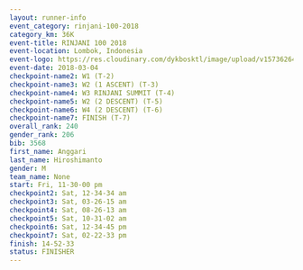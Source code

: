 ```yaml
---
layout: runner-info 
event_category: rinjani-100-2018 
category_km: 36K 
event-title: RINJANI 100 2018 
event-location: Lombok, Indonesia 
event-logo: https://res.cloudinary.com/dykbosktl/image/upload/v1573626435/Logo/Rinjani_eoufbh.png 
event-date: 2018-03-04 
checkpoint-name2: W1 (T-2) 
checkpoint-name3: W2 (1 ASCENT) (T-3) 
checkpoint-name4: W3 RINJANI SUMMIT (T-4) 
checkpoint-name5: W2 (2 DESCENT) (T-5) 
checkpoint-name6: W4 (2 DESCENT) (T-6) 
checkpoint-name7: FINISH (T-7) 
overall_rank: 240
gender_rank: 206
bib: 3568
first_name: Anggari
last_name: Hiroshimanto
gender: M
team_name: None
start: Fri, 11-30-00 pm
checkpoint2: Sat, 12-34-34 am
checkpoint3: Sat, 03-26-15 am
checkpoint4: Sat, 08-26-13 am
checkpoint5: Sat, 10-31-02 am
checkpoint6: Sat, 12-34-45 pm
checkpoint7: Sat, 02-22-33 pm
finish: 14-52-33
status: FINISHER
---
```

